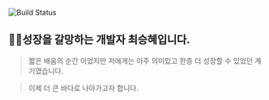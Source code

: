 ![Build Status](https://travis-ci.org/wooaoe/Portfolio-csh.svg?branch=master)
## 👩‍💻성장을 갈망하는 개발자 최승혜입니다. 


> 짧은 배움의 순간 이었지만 저에게는 아주 의미있고 한층 더 성장할 수 있었던 계기였습니다.

> 이제 더 큰 바다로 나아가고자 합니다. 

